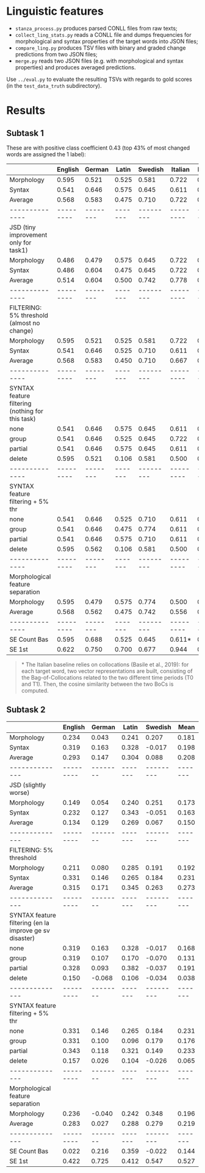 # Linguistic features

- `stanza_process.py` produces parsed CONLL files from raw texts;
- `collect_ling_stats.py` reads a CONLL file and dumps frequencies for morphological and syntax properties of the target words into JSON files;
- `compare_ling.py` produces TSV files with binary and graded change predictions from two JSON files;
- `merge.py` reads two JSON files (e.g. with morphological and syntax properties) and produces averaged predictions.

Use `../eval.py` to evaluate the resulting TSVs with regards to gold scores (in the `test_data_truth` subdirectory).

# Results

## Subtask 1
These are with positive class coefficient 0.43 (top 43% of most changed words are assigned the 1 label):

|              | English | German | Latin | Swedish | Italian |  Mean |
|--------------|---------|--------|-------|---------|---------|-------|
| Morphology   |   0.595 |  0.521 | 0.525 |   0.581 |  0.722  | 0.589 |
| Syntax       |   0.541 |  0.646 | 0.575 |   0.645 |  0.611  | 0.604 |
| Average      |   0.568 |  0.583 | 0.475 |   0.710 |  0.722  | 0.612 |
|--------------|---------|--------|-------|---------|---------|-------|
| JSD (tiny improvement only for task1)                               |
| Morphology   |   0.486 |  0.479 | 0.575 |   0.645 |  0.722  | 0.581 |
| Syntax       |   0.486 |  0.604 | 0.475 |   0.645 |  0.722  | 0.586 |
| Average      |   0.514 |  0.604 | 0.500 |   0.742 |  0.778  | 0.628 |
|--------------|---------|--------|-------|---------|---------|-------|
| FILTERING: 5% threshold  (almost no change)	                        |
| Morphology   |   0.595 |  0.521 | 0.525 |   0.581 |  0.722  | 0.589 |
| Syntax       |   0.541 |  0.646 | 0.525 |   0.710 |  0.611  | 0.607 |
| Average      |   0.568 |  0.583 | 0.450 |   0.710 |  0.667  | 0.596 |
|--------------|---------|--------|-------|---------|---------|-------|
| SYNTAX feature filtering (nothing for this task)                    |
| none         |   0.541 |  0.646 | 0.575 |   0.645 |  0.611  | 0.604 |
| group        |   0.541 |  0.646 | 0.525 |   0.645 |  0.722  | 0.616 |
| partial      |   0.541 |  0.646 | 0.575 |   0.645 |  0.611  | 0.604 |
| delete       |   0.595 |  0.521 | 0.106 |   0.581 |  0.500  | 0.461 |
|--------------|---------|--------|-------|---------|---------|-------|
| SYNTAX feature filtering + 5% thr                                   |
| none         |   0.541 |  0.646 | 0.525 |   0.710 |  0.611  | 0.607 |
| group        |   0.541 |  0.646 | 0.475 |   0.774 |  0.611  | 0.609 |
| partial      |   0.541 |  0.646 | 0.575 |   0.710 |  0.611  | 0.617 |
| delete       |   0.595 |  0.562 | 0.106 |   0.581 |  0.500  | 0.469 |
|--------------|---------|--------|-------|---------|---------|-------|
| Morphological feature separation                                    |
| Morphology   |   0.595 |  0.479 | 0.575 |   0.774 |  0.500  | 0.585 |
| Average      |   0.568 |  0.562 | 0.475 |   0.742 |  0.556  | 0.581 |
|--------------|---------|--------|-------|---------|---------|-------|
| SE Count Bas |   0.595 |  0.688 | 0.525 |   0.645 |  0.611* | 0.613 |
| SE 1st       |   0.622 |  0.750 | 0.700 |   0.677 |  0.944  | 0.739 |

> \* The Italian baseline relies on collocations (Basile et al., 2019): for each target word, two vector representations are built, consisting of the Bag-of-Collocations related to the two different time periods (T0 and T1). Then, the cosine similarity between the two BoCs is computed.

## Subtask 2
|              | English | German | Latin | Swedish |  Mean |
|--------------|---------|--------|-------|---------|-------|
| Morphology   |   0.234 |  0.043 | 0.241 |   0.207 | 0.181 |
| Syntax       |   0.319 |  0.163 | 0.328 |  -0.017 | 0.198 |
| Average      |   0.293 |  0.147 | 0.304 |   0.088 | 0.208 |
|--------------|---------|--------|-------|---------|-------|
| JSD (slightly worse)                                      |
| Morphology   |   0.149 |  0.054 | 0.240 |   0.251 | 0.173 |
| Syntax       |   0.232 |  0.127 | 0.343 |  -0.051 | 0.163 |
| Average      |   0.134 |  0.129 | 0.269 |   0.067 | 0.150 |
|--------------|---------|--------|-------|---------|-------|
| FILTERING: 5% threshold                                   |
| Morphology   |   0.211 |  0.080 | 0.285 |   0.191 | 0.192 |
| Syntax       |   0.331 |  0.146 | 0.265 |   0.184 | 0.231 |
| Average      |   0.315 |  0.171 | 0.345 |   0.263 | 0.273 |
|--------------|---------|--------|-------|---------|-------|
| SYNTAX feature filtering (en la improve ge sv disaster) 
| none         |   0.319 |  0.163 | 0.328 |  -0.017 | 0.168 |
| group        |   0.319 |  0.107 | 0.170 |  -0.070 | 0.131 |
| partial      |   0.328 |  0.093 | 0.382 |  -0.037 | 0.191 |
| delete       |   0.150 | -0.068 | 0.106 |  -0.034 | 0.038 |
|--------------|---------|--------|-------|---------|-------|
| SYNTAX feature filtering  + 5% thr                        |
| none         |   0.331 |  0.146 | 0.265 |   0.184 | 0.231 |
| group        |   0.331 |  0.100 | 0.096 |   0.179 | 0.176 |
| partial      |   0.343 |  0.118 | 0.321 |   0.149 | 0.233 |
| delete       |   0.157 |  0.026 | 0.104 |  -0.026 | 0.065 |
|--------------|---------|--------|-------|---------|-------|
| Morphological feature separation                        
| Morphology   |   0.236 | -0.040 | 0.242 |   0.348 | 0.196 |
| Average      |   0.283 |  0.027 | 0.288 |   0.279 | 0.219 | 
|--------------|---------|--------|-------|---------|-------|
| SE Count Bas |   0.022 |  0.216 | 0.359 |  -0.022 | 0.144 |
| SE 1st       |   0.422 |  0.725 | 0.412 |   0.547 | 0.527 |

